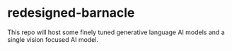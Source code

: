 # redesigned-barnacle
This repo will host some finely tuned generative language AI models and a single vision focused AI model. 
